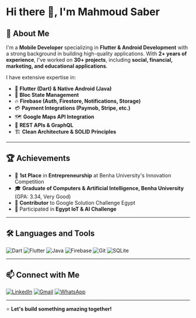 # Hi there 👋, I'm Mahmoud Saber

## 🚀 About Me
I'm a **Mobile Developer** specializing in **Flutter & Android Development** with a strong background in building high-quality applications. With **2+ years of experience**, I've worked on **30+ projects**, including **social, financial, marketing, and educational applications**.

I have extensive expertise in:
- 📱 **Flutter (Dart) & Native Android (Java)**
- 🔹 **Bloc State Management**
- 🔥 **Firebase (Auth, Firestore, Notifications, Storage)**
- 💳 **Payment Integrations (Paymob, Stripe, etc.)**
- 🗺 **Google Maps API Integration**
- 📡 **REST APIs & GraphQL**
- 🏗 **Clean Architecture & SOLID Principles**

---

## 🏆 Achievements
- 🥇 **1st Place** in **Entrepreneurship** at Benha University's Innovation Competition
- 🎓 **Graduate of Computers & Artificial Intelligence, Benha University** (GPA: 3.34, Very Good)
- 🚀 **Contributor** to Google Solution Challenge Egypt
- 🏅 Participated in **Egypt IoT & AI Challenge**

---

## 🛠 Languages and Tools
![Dart](https://img.shields.io/badge/Dart-0175C2?style=for-the-badge&logo=dart&logoColor=white)
![Flutter](https://img.shields.io/badge/Flutter-02569B?style=for-the-badge&logo=flutter&logoColor=white)
![Java](https://img.shields.io/badge/Java-ED8B00?style=for-the-badge&logo=java&logoColor=white)
![Firebase](https://img.shields.io/badge/Firebase-FFCA28?style=for-the-badge&logo=firebase&logoColor=white)
![Git](https://img.shields.io/badge/Git-F05032?style=for-the-badge&logo=git&logoColor=white)
![SQLite](https://img.shields.io/badge/SQLite-003B57?style=for-the-badge&logo=sqlite&logoColor=white)

---

## 📫 Connect with Me
[![LinkedIn](https://img.shields.io/badge/LinkedIn-%230077B5.svg?&style=for-the-badge&logo=linkedin&logoColor=white)](https://www.linkedin.com/in/mahmoud-saber-61ba43206/)
[![Gmail](https://img.shields.io/badge/Email-D14836?style=for-the-badge&logo=gmail&logoColor=white)](mailto:mahmoudsabermuhammad@gmail.com)
[![WhatsApp](https://img.shields.io/badge/WhatsApp-25D366?style=for-the-badge&logo=whatsapp&logoColor=white)](https://wa.me/201119616966)

---

⭐ **Let's build something amazing together!**
